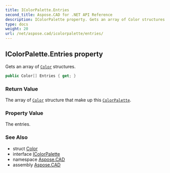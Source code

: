 ```yaml
---
title: IColorPalette.Entries
second_title: Aspose.CAD for .NET API Reference
description: IColorPalette property. Gets an array of Color structures
type: docs
weight: 20
url: /net/aspose.cad/icolorpalette/entries/
---
```

## IColorPalette.Entries property

Gets an array of [`Color`](../../color/) structures.

```csharp
public Color[] Entries { get; }
```

### Return Value

The array of [`Color`](../../color/) structure that make up this [`ColorPalette`](../../colorpalette/).

### Property Value

The entries.

### See Also

* struct [Color](../../color/)
* interface [IColorPalette](../)
* namespace [Aspose.CAD](../../icolorpalette/)
* assembly [Aspose.CAD](../../../)


